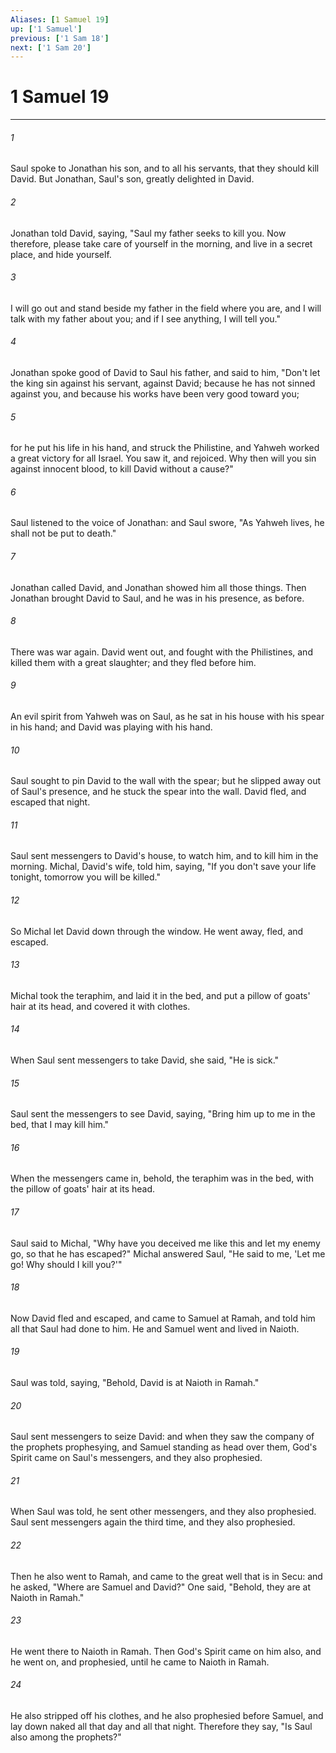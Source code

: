 ```yaml
---
Aliases: [1 Samuel 19]
up: ['1 Samuel']
previous: ['1 Sam 18']
next: ['1 Sam 20']
---
```

# 1 Samuel 19
***





###### 1 

Saul spoke to Jonathan his son, and to all his servants, that they should kill David. But Jonathan, Saul's son, greatly delighted in David. 



###### 2 

Jonathan told David, saying, "Saul my father seeks to kill you. Now therefore, please take care of yourself in the morning, and live in a secret place, and hide yourself. 



###### 3 

I will go out and stand beside my father in the field where you are, and I will talk with my father about you; and if I see anything, I will tell you." 



###### 4 

Jonathan spoke good of David to Saul his father, and said to him, "Don't let the king sin against his servant, against David; because he has not sinned against you, and because his works have been very good toward you; 



###### 5 

for he put his life in his hand, and struck the Philistine, and Yahweh worked a great victory for all Israel. You saw it, and rejoiced. Why then will you sin against innocent blood, to kill David without a cause?" 



###### 6 

Saul listened to the voice of Jonathan: and Saul swore, "As Yahweh lives, he shall not be put to death." 



###### 7 

Jonathan called David, and Jonathan showed him all those things. Then Jonathan brought David to Saul, and he was in his presence, as before. 



###### 8 

There was war again. David went out, and fought with the Philistines, and killed them with a great slaughter; and they fled before him. 



###### 9 

An evil spirit from Yahweh was on Saul, as he sat in his house with his spear in his hand; and David was playing with his hand. 



###### 10 

Saul sought to pin David to the wall with the spear; but he slipped away out of Saul's presence, and he stuck the spear into the wall. David fled, and escaped that night. 



###### 11 

Saul sent messengers to David's house, to watch him, and to kill him in the morning. Michal, David's wife, told him, saying, "If you don't save your life tonight, tomorrow you will be killed." 



###### 12 

So Michal let David down through the window. He went away, fled, and escaped. 



###### 13 

Michal took the teraphim, and laid it in the bed, and put a pillow of goats' hair at its head, and covered it with clothes. 



###### 14 

When Saul sent messengers to take David, she said, "He is sick." 



###### 15 

Saul sent the messengers to see David, saying, "Bring him up to me in the bed, that I may kill him." 



###### 16 

When the messengers came in, behold, the teraphim was in the bed, with the pillow of goats' hair at its head. 



###### 17 

Saul said to Michal, "Why have you deceived me like this and let my enemy go, so that he has escaped?" Michal answered Saul, "He said to me, 'Let me go! Why should I kill you?'" 



###### 18 

Now David fled and escaped, and came to Samuel at Ramah, and told him all that Saul had done to him. He and Samuel went and lived in Naioth. 



###### 19 

Saul was told, saying, "Behold, David is at Naioth in Ramah." 



###### 20 

Saul sent messengers to seize David: and when they saw the company of the prophets prophesying, and Samuel standing as head over them, God's Spirit came on Saul's messengers, and they also prophesied. 



###### 21 

When Saul was told, he sent other messengers, and they also prophesied. Saul sent messengers again the third time, and they also prophesied. 



###### 22 

Then he also went to Ramah, and came to the great well that is in Secu: and he asked, "Where are Samuel and David?" One said, "Behold, they are at Naioth in Ramah." 



###### 23 

He went there to Naioth in Ramah. Then God's Spirit came on him also, and he went on, and prophesied, until he came to Naioth in Ramah. 



###### 24 

He also stripped off his clothes, and he also prophesied before Samuel, and lay down naked all that day and all that night. Therefore they say, "Is Saul also among the prophets?"

